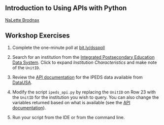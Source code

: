 ## Introduction to Using APIs with Python
[NaLette Brodnax](http://www.nalettebrodnax.com)<br>


## Workshop Exercises

 1. Complete the one-minute poll at [bit.ly/dsspoll](http://bit.ly/dsspoll)

 2. Search for an institution from the [Integrated Postsecondary Education Data System](https://nces.ed.gov/ipeds/datacenter/InstitutionByName.aspx).  Click to expand *Institution Characteristics* and make note of the `UnitID`.

 3. Review the [API documentation](https://github.com/DataUSA/datausa-api/wiki/Data-API#ipeds) for the IPEDS data available from [DataUSA](https://datausa.io).

 4. Modify the script `ipeds_api.py` by replacing the `UnitID` on Row 23 with the `UnitID` for the institution you wish to query.  You can also change the variables returned based on what is available (see the [API documentation](https://github.com/DataUSA/datausa-api/wiki/Data-API#ipeds)).

 5. Run your script from the IDE or from the command line.